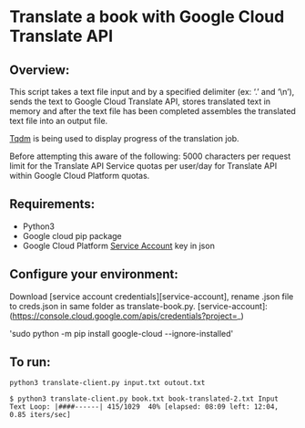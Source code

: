 # Translate a book with Google Cloud Translate API 
## Overview:

This script takes a text file input and by a specified delimiter (ex: ‘.’ and ‘\n’), sends the text to Google Cloud Translate API, stores translated text in memory and after the text file has been completed assembles the translated text file into an output file.

[Tqdm](https://pypi.python.org/pypi/tqdm) is being used to display progress of the translation job.

Before attempting this aware of the following:
5000 characters per request limit for the Translate API
Service quotas per user/day for Translate API within Google Cloud Platform quotas.

## Requirements:

- Python3
- Google cloud pip package
- Google Cloud Platform [Service Account](https://cloud.google.com/iam/docs/creating-managing-service-account-keys) key in json

## Configure your environment:

Download [service account credentials][service-account], rename .json file to creds.json in same folder as translate-book.py.
[service-account]: (https://console.cloud.google.com/apis/credentials?project=_)

'sudo python -m pip install google-cloud --ignore-installed'


## To run:
`python3 translate-client.py input.txt outout.txt`

`$ python3 translate-client.py book.txt book-translated-2.txt
Input Text Loop: |####------| 415/1029  40% [elapsed: 08:09 left: 12:04,  0.85 iters/sec]`


